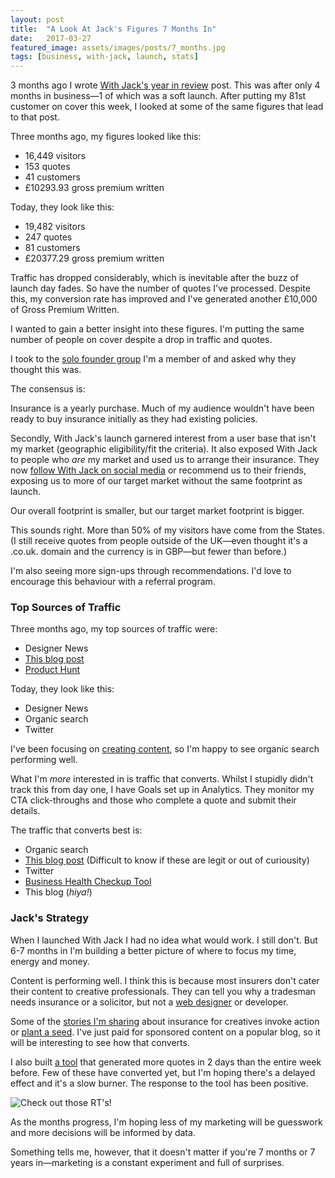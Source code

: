 ```yaml
---
layout: post
title:  "A Look At Jack's Figures 7 Months In"
date:   2017-03-27
featured_image: assets/images/posts/7_months.jpg
tags: [business, with-jack, launch, stats]
---
```

3 months ago I wrote <a href="/2016/12/16/jacks-year-in-review/">With Jack's year in review</a> post. This was after only 4 months in business—1 of which was a soft launch. After putting my 81st customer on cover this week, I looked at some of the same figures that lead to that post.

Three months ago, my figures looked like this:

* 16,449 visitors
* 153 quotes
* 41 customers
* £10293.93 gross premium written

Today, they look like this:

* 19,482 visitors
* 247 quotes
* 81 customers
* £20377.29 gross premium written

Traffic has dropped considerably, which is inevitable after the buzz of launch day fades. So have the number of quotes I've processed. Despite this, my conversion rate has improved and I've generated another £10,000 of Gross Premium Written.

I wanted to gain a better insight into these figures. I'm putting the same number of people on cover despite a drop in traffic and quotes.

I took to the <a href="https://productpeople.club/">solo founder group</a> I'm a member of and asked why they thought this was.

The consensus is:

Insurance is a yearly purchase. Much of my audience wouldn't have been ready to buy insurance initially as they had existing policies.

Secondly, With Jack's launch garnered interest from a user base that isn't my market (geographic eligibility/fit the criteria). It also exposed With Jack to people who <em>are</em> my market and used us to arrange their insurance. They now <a href="https://twitter.com/_withjack">follow With Jack on social media</a> or recommend us to their friends, exposing us to more of our target market without the same footprint as launch.

Our overall footprint is smaller, but our target market footprint is bigger.

This sounds right. More than 50% of my visitors have come from the States. (I still receive quotes from people outside of the UK—even thought it's a .co.uk. domain and the currency is in GBP—but fewer than before.)

I'm also seeing more sign-ups through recommendations. I'd love to encourage this behaviour with a referral program.

<h3>Top Sources of Traffic</h3>

Three months ago, my top sources of traffic were:

* Designer News
* <a href="https://blog.prototypr.io/the-future-of-web-forms-4578485e1461#.hxsjcd77p">This blog post</a>
* <a href="https://www.producthunt.com/tech/jack-5">Product Hunt</a>

Today, they look like this:

* Designer News
* Organic search
* Twitter

I've been focusing on <a href="https://withjack.co.uk/blog">creating content</a>, so I'm happy to see organic search performing well.

What I'm _more_ interested in is traffic that converts. Whilst I stupidly didn't track this from day one, I have Goals set up in Analytics. They monitor my CTA click-throughs and those who complete a quote and submit their details.

The traffic that converts best is:

* Organic search
* <a href="https://blog.prototypr.io/the-future-of-web-forms-4578485e1461#.hxsjcd77p">This blog post</a> (Difficult to know if these are legit or out of curiousity)
* Twitter
* <a href="http://checkup.withjack.co.uk/">Business Health Checkup Tool</a>
* This blog (_hiya!_)

<h3>Jack's Strategy</h3>

When I launched With Jack I had no idea what would work. I still don't. But 6-7 months in I'm building a better picture of where to focus my time, energy and money.

Content is performing well. I think this is because most insurers don't cater their content to creative professionals. They can tell you why a tradesman needs insurance or a solicitor, but not a <a href="https://withjack.co.uk/insurance-for-web-designers/">web designer</a> or developer.

Some of the <a href="https://withjack.co.uk/insurance/2017/03/21/4-horror-stories-about-creative-businesses-that-should-have-had-insurance.html">stories I'm sharing</a> about insurance for creatives invoke action or <a href="https://withjack.co.uk/insurance/2017/01/18/planting-the-insurance-seed.html">plant a seed</a>. I've just paid for sponsored content on a popular blog, so it will be interesting to see how that converts.

I also built <a href="https://whatinsurance.withjack.co.uk">a tool</a> that generated more quotes in 2 days than the entire week before. Few of these have converted yet, but I'm hoping there's a delayed effect and it's a slow burner. The response to the tool has been positive.

![Check out those RT's!](http://iamashley.co.uk/images/posts/twitter_tool_reaction.jpg)

As the months progress, I'm hoping less of my marketing will be guesswork and more decisions will be informed by data.

Something tells me, however, that it doesn't matter if you're 7 months or 7 years in—marketing is a constant experiment and full of surprises.